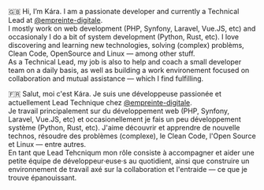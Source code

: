 🇬🇧 Hi, I’m Kára. I am a passionate developer and currently a Technical Lead at [@empreinte-digitale](https://github.com/empreinte-digitale).  
I mostly work on web development (PHP, Synfony, Laravel, Vue.JS, etc) and occasionaly I do a bit of system development (Python, Rust, etc).
I love discovering and learning new technologies, solving (complex) problèms, Clean Code, OpenSource and Linux — among other stuff.  
As a Technical Lead, my job is also to help and coach a small developer team on a daily basis, as well as building a work environement focused on collaboration and mutual assistance — which I find fulfilling.

🇫🇷 Salut, moi c'est Kára. Je suis une développeuse passionée et actuellement Lead Technique chez [@empreinte-digitale](https://github.com/empreinte-digitale).  
Je travail principalement sur du développement web (PHP, Synfony, Laravel, Vue.JS, etc) et occasionellement je fais un peu développement système (Python, Rust, etc).
J'aime découvrir et apprendre de nouvelle technos, résoudre des problèmes (complexe), le Clean Code, l'Open Source et Linux — entre autres.  
En tant que Lead Tehcniqum mon rôle consiste à accompagner et aider une petite équipe de développeur·euse·s au quotidient, ainsi que construire un environnement de travail axé sur la collaboration et l'entraide — ce que je trouve épanouissant.
